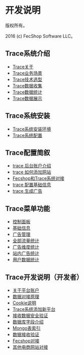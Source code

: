 开发说明
===============================

版权所有。

2016 (c) FecShop Software LLC。

Trace系统介绍
-------------

* [Trace关于](trace-about.md)
* [Trace业务场景](trace-changjing.md)
* [Trace技术选型](trace-jishu.md)
* [Trace数据收集](trace_get_data.md)
* [Trace数据统计](trace_data_tj.md)
* [Trace数据展示](trace_data_view.md)

Trace系统安装
------------- 
* [Trace系统安装环境](trace-install.md)
* [Trace系统配置](trace-system-config.md)


Trace配置简叙
-------------

* [trace 后台账户介绍](trace-fecshop-account.md)
* [trace 如何添加网站](trace-fecshop-config.md)
* [Fecshop和Trace系统对接](trace-fecshop-connect.md)
* [trace 配置基础信息](trace-fecshop-base-config.md)
* [trace 生成广告](trace-fecshop-ads.md)

Trace菜单功能
-----------

* [控制面板](trace-kzmb.md)
* [基础信息](trace-menu-base.md)
* [广告管理](trace-menu-advertise.md)
* [全部流量统计](trace-all-ll.md)
* [广告维度统计](trace-advertise-ll.md)
* [站内广告统计](trace-advertise-site.md)
* [用户数据统计](trace-user-ll.md)


Trace开发说明（开发者）
-----------

*  [关于平台账户](platform-account.md)
*  [数据对接原理](site_relate_yuanli.md)
*  [Cookie说明](trace_cookie.md)
*  [Trace系统添加新平台](trace_add_new.md)
*  [接收数据安全验证](trace_data_get_verify.md)
*  [数据库字段介绍](trace_db_data.md)
*  [Mongo表索引](trace_db_coll_index.md)
*  [数据接收验证](data_get_verify.md)
*  [Fecshop对接](fecshop_relate.md)
*  [其他电商网站对接](site_relate.md)




















